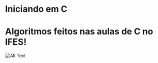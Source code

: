 # Iniciando em C

# Algoritmos feitos nas aulas de C no IFES!

  ![Alt Text](http://49.media.tumblr.com/7716ef547264521e476a067b1c8d2717/tumblr_mevr65Tt1i1s0odt8o1_500.gif)
